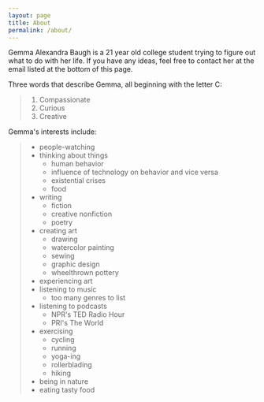```yaml
---
layout: page
title: About
permalink: /about/
---
```


Gemma Alexandra Baugh is a 21 year old college student trying to figure out what to do with her life. If you have any ideas, feel free to contact her at the email listed at the bottom of this page.

Three words that describe Gemma, all beginning with the letter C:
> 1. Compassionate
> 2. Curious
> 3. Creative

Gemma's interests include:

> * people-watching
> * thinking about things
>   * human behavior
>   * influence of technology on behavior and vice versa
>   * existential crises
>   * food
> * writing
>   * fiction
>   * creative nonfiction
>   * poetry
> * creating art
>   * drawing
>   * watercolor painting
>   * sewing
>   * graphic design
>   * wheelthrown pottery
> * experiencing art
> * listening to music
>   * too many genres to list
> * listening to podcasts
>   * NPR's TED Radio Hour
>   * PRI's The World
> * exercising
>   * cycling
>   * running
>   * yoga-ing
>   * rollerblading
>   * hiking
> * being in nature
> * eating tasty food